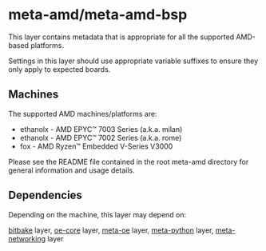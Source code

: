 # meta-amd/meta-amd-bsp

This layer contains metadata that is appropriate for all the supported
AMD-based platforms.

Settings in this layer should use appropriate variable suffixes
to ensure they only apply to expected boards.

## Machines

The supported AMD machines/platforms are:

* ethanolx  - AMD EPYC™ 7003 Series (a.k.a. milan)
* ethanolx  - AMD EPYC™ 7002 Series (a.k.a. rome)
* fox       - AMD Ryzen™ Embedded V-Series V3000

Please see the README file contained in the root meta-amd directory
for general information and usage details.

## Dependencies

Depending on the machine, this layer may depend on:

[bitbake](https://github.com/openembedded/bitbake) layer,
[oe-core](https://github.com/openembedded/openembedded-core) layer,
[meta-oe](https://github.com/openembedded/meta-openembedded) layer,
[meta-python](https://github.com/openembedded/meta-openembedded/meta-python) layer,
[meta-networking](https://github.com/openembedded/meta-openembedded/meta-networking) layer
